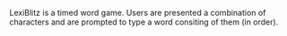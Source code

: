 LexiBlitz is a timed word game. Users are presented a combination of 
characters and are prompted to type a word consiting of them (in order).